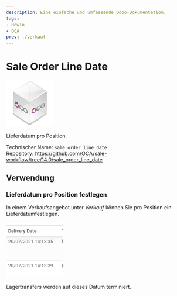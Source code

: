 ```yaml
---
description: Eine einfache und umfassende Odoo-Dokumentation.
tags:
- HowTo
- OCA
prev: ./verkauf
---
```

# Sale Order Line Date
![icon_oca_app](assets/icon_oca_app.png)

Lieferdatum pro Position.

Technischer Name: `sale_order_line_date`\
Repository: <https://github.com/OCA/sale-workflow/tree/14.0/sale_order_line_date>

## Verwendung

### Lieferdatum pro Position festlegen

In einem Verkaufsangebot unter *Verkauf* können Sie pro Position ein Lieferdatumfestlegen.

![](assets/Sale%20Order%20Line%20Date%20Delivery%20Date.png)

Lagertransfers werden auf dieses Datum terminiert.
